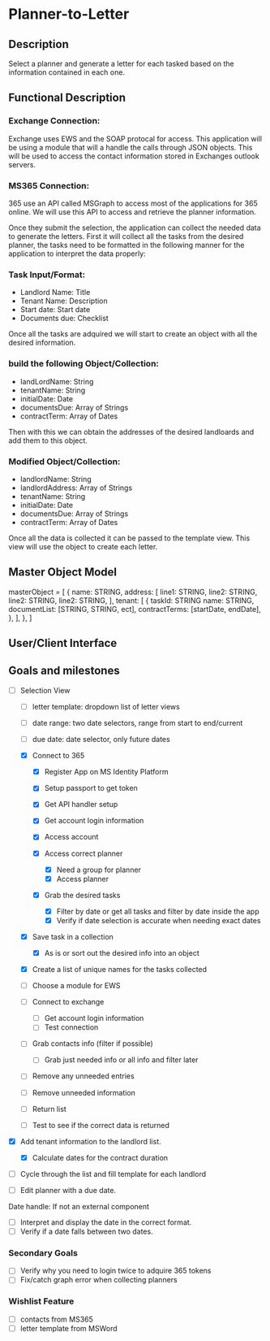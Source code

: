 # Planner-to-Letter

## Description

Select a planner and generate a letter for each tasked based on the information contained in each one.

<!-- If there is more then one task for a certain person (title) than the information of both tasks will be grouped into one letter. -->

## Functional Description

<!-- The user will open the main page which will let them select:
* letter template: dropdown list of letter views
* date range: two date selectors, range from start to end/current
* due date: date selector, only future dates
* Planner login button: opens a login window
    * once login is verified, a list of accessable planners is collected and displayed
* Button for exchange login -->

### Exchange Connection:

Exchange uses EWS and the SOAP protocal for access. This application will be using a module that will a handle the calls through JSON objects. This will be used to access the contact information stored in Exchanges outlook servers.

### MS365 Connection:

365 use an API called MSGraph to access most of the applications for 365 online. We will use this API to access and retrieve the planner information.

Once they submit the selection, the application can collect the needed data to generate the letters. First it will collect all the tasks from the desired planner, the tasks need to be formatted in the following manner for the application to interpret the data properly:

### Task Input/Format:

- Landlord Name: Title
- Tenant Name: Description
- Start date: Start date
- Documents due: Checklist

Once all the tasks are adquired we will start to create an object with all the desired information.

### build the following Object/Collection:

- landLordName: String
- tenantName: String
- initialDate: Date
- documentsDue: Array of Strings
- contractTerm: Array of Dates

Then with this we can obtain the addresses of the desired landloards and add them to this object.

### Modified Object/Collection:

- landlordName: String
- landlordAddress: Array of Strings
- tenantName: String
- initialDate: Date
- documentsDue: Array of Strings
- contractTerm: Array of Dates

Once all the data is collected it can be passed to the template view. This view will use the object to create each letter.

## Master Object Model

masterObject = [
{
name: STRING,
address: [
line1: STRING,
line2: STRING,
line2: STRING,
line2: STRING,
],
tenant: [
{
taskId: STRING
name: STRING,
documentList: [STRING, STRING, ect],
contractTerms: [startDate, endDate],
},
],
},
]

## User/Client Interface

<!--
    ### Login Page
    ![login page](https://github.com/diannedejesus/update_contacts/blob/main/login-signup.PNG?raw=true "Login Page")
    ***
    ### Signup Page
    ![signup page](https://github.com/diannedejesus/update_contacts/blob/main/signup-login.PNG?raw=true "Signup Page")
    ***
-->

## Goals and milestones

- [ ] Selection View

  - [ ] letter template: dropdown list of letter views
  - [ ] date range: two date selectors, range from start to end/current
  - [ ] due date: date selector, only future dates

  - [x] Connect to 365

    - [x] Register App on MS Identity Platform
    - [x] Setup passport to get token
    - [x] Get API handler setup
    - [x] Get account login information
    - [x] Access account

    - [x] Access correct planner
      - [x] Need a group for planner
      - [x] Access planner
    - [x] Grab the desired tasks
      - [x] Filter by date or get all tasks and filter by date inside the app
      - [x] Verify if date selection is accurate when needing exact dates

  - [x] Save task in a collection
    - [x] As is or sort out the desired info into an object
  - [x] Create a list of unique names for the tasks collected

  - [ ] Choose a module for EWS
  - [ ] Connect to exchange
    - [ ] Get account login information
    - [ ] Test connection
  - [ ] Grab contacts info (filter if possible)
    - [ ] Grab just needed info or all info and filter later
  - [ ] Remove any unneeded entries
  - [ ] Remove unneeded information
  - [ ] Return list
  - [ ] Test to see if the correct data is returned

- [x] Add tenant information to the landlord list.

  - [x] Calculate dates for the contract duration

- [ ] Cycle through the list and fill template for each landlord
- [ ] Edit planner with a due date.

Date handle:
If not an external component

- [ ] Interpret and display the date in the correct format.
- [ ] Verify if a date falls between two dates.

### Secondary Goals

- [ ] Verify why you need to login twice to adquire 365 tokens
- [ ] Fix/catch graph error when collecting planners

### Wishlist Feature

- [ ] contacts from MS365
- [ ] letter template from MSWord

<!-- #### Future



### Issues




### Completed -->
